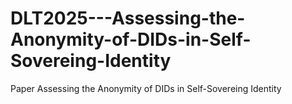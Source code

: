 # DLT2025---Assessing-the-Anonymity-of-DIDs-in-Self-Sovereing-Identity
Paper Assessing the Anonymity of DIDs in Self-Sovereing Identity
